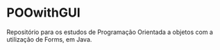 # POOwithGUI
Repositório para os estudos de Programação Orientada a objetos com a utilização de Forms, em Java.
